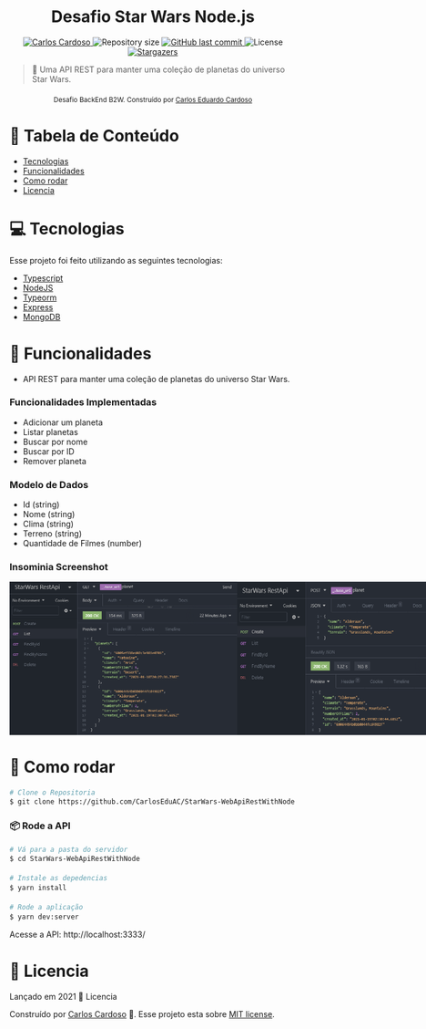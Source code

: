 <div class="bg-gray-dark">
  <h1 align="center">
    Desafio Star Wars Node.js
  </h1>
</div>

<p align="center">
  <a href="https://www.linkedin.com/in/carloseac/">
    <img alt="Carlos Cardoso" src="https://img.shields.io/badge/-CarlosEAC-8257E5?style=flat&logo=Linkedin&logoColor=white" />
  </a>

  <img alt="Repository size" src="https://img.shields.io/github/repo-size/CarlosEduAC/Happy?color=009bd9">

  <a href="https://github.com/CarlosEduAC/StarWars-WebApiRestWithNode/commits/main">
    <img alt="GitHub last commit" src="https://img.shields.io/github/last-commit/CarlosEduAC/Happy?color=009bd9">
  </a>

  <img alt="License" src="https://img.shields.io/badge/license-MIT-8257E5">

  <a href="https://github.com/CarlosEduAC/Happy/stargazers">
    <img alt="Stargazers" src="https://img.shields.io/github/stars/CarlosEduAC/Happy?color=8257E5&logo=github">
  </a>
</p>

> :rocket: Uma API REST para manter uma coleção de planetas do universo Star Wars.

<div align="center">
  <sub>Desafio BackEnd B2W. Construído por
    <a href="https://github.com/CarlosEduAC">Carlos Eduardo Cardoso</a>
  </sub>
</div>

# :pushpin: Tabela de Conteúdo

<!-- * [Site de Demostração](#eyes-site-de-demostração)  -->
* [Tecnologias](#computer-tecnologias)
* [Funcionalidades](#rocket-funcionalidades)
* [Como rodar](#construction_worker-como-rodar)
* [Licencia](#closed_book-licencia)

# :computer: Tecnologias
Esse projeto foi feito utilizando as seguintes tecnologias:

* [Typescript](https://www.typescriptlang.org/)
* [NodeJS](https://nodejs.org/en/)
* [Typeorm](https://typeorm.io/#/)
* [Express](https://expressjs.com/)
* [MongoDB](https://www.mongodb.com/1)

# :rocket: Funcionalidades

* API REST para manter uma coleção de planetas do universo Star Wars.

### Funcionalidades Implementadas

* Adicionar um planeta
* Listar planetas
* Buscar por nome
* Buscar por ID
* Remover planeta

### Modelo de Dados

* Id (string)
* Nome (string)
* Clima (string)
* Terreno (string)
* Quantidade de Filmes (number)

### Insominia Screenshot
<div style="display: flex; flex-direction: 'row'; align-items: 'center';">
   <img src="./.github/Get.png" width="400px">
   <img src="./.github/Post.png" width="400px">
   <img src="./.github/FindById.png" width="400px">
   <img src="./.github/FindByName.png" width="400px">
   <img src="./.github/Delete.png" width="400px">
</div>

<!-- # :eyes: Site de Demostração
Você pode acessar o site em:
👉  demo: https://proffy-rafa.netlify.app/
-->

# :construction_worker: Como rodar
```bash
# Clone o Repositoria
$ git clone https://github.com/CarlosEduAC/StarWars-WebApiRestWithNode.git
```
### 📦 Rode a API

```bash
# Vá para a pasta do servidor
$ cd StarWars-WebApiRestWithNode

# Instale as depedencias
$ yarn install

# Rode a aplicação
$ yarn dev:server
```
Acesse a API: http://localhost:3333/

# :closed_book: Licencia

Lançado em 2021 :closed_book: Licencia

Construído por [Carlos Cardoso](https://github.com/CarlosEduAC) 🚀.
Esse projeto esta sobre [MIT license](./LICENSE).
